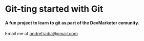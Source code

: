 # Git-ting started with Git

#### A fun project to learn to git as part of the __DevMarketer__ comunity.

Email me at [andrefradia@gmail.com](Mailto:andrefradia@gmail.com)